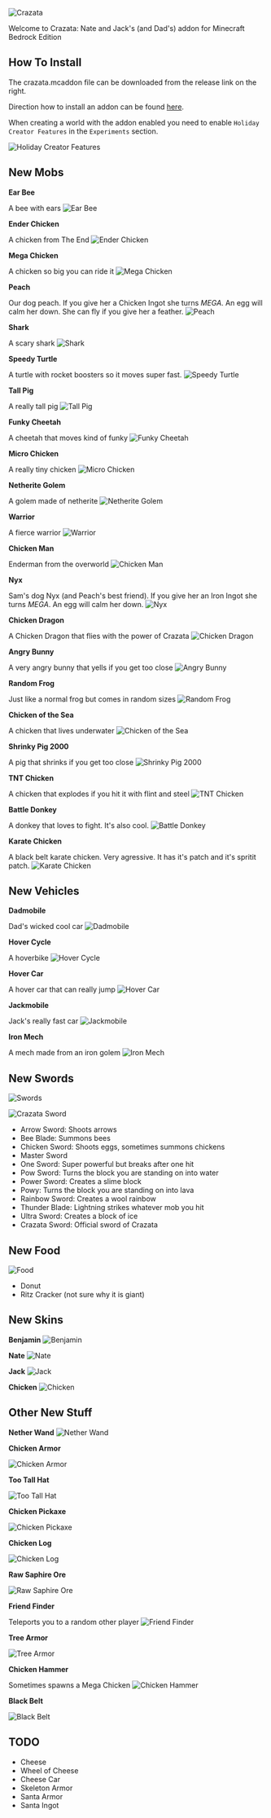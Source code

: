 ![Crazata](screenshots/title.png)

Welcome to Crazata: Nate and Jack's (and Dad's) addon for Minecraft Bedrock Edition

## How To Install
The crazata.mcaddon file can be downloaded from the release link on the right.

Direction how to install an addon can be found [here](https://learn.microsoft.com/en-us/minecraft/creator/documents/addonpackinstallation?tabs=Windows10).

When creating a world with the addon enabled you need to enable `Holiday Creator Features` in the `Experiments` section.

![Holiday Creator Features](screenshots/install.png)


## New Mobs

__Ear Bee__

A bee with ears
![Ear Bee](screenshots/ear_bee.png)

__Ender Chicken__

A chicken from The End
![Ender Chicken](screenshots/ender_chicken.png)

__Mega Chicken__

A chicken so big you can ride it
![Mega Chicken](screenshots/mega_chicken.png)

__Peach__

Our dog peach. If you give her a Chicken Ingot she turns *MEGA*. An egg will calm her down. She can fly if you give her a feather.
![Peach](screenshots/peach.png)

__Shark__

A scary shark
![Shark](screenshots/shark.png)

__Speedy Turtle__

A turtle with rocket boosters so it moves super fast.
![Speedy Turtle](screenshots/speedy_turtle.png)

__Tall Pig__

A really tall pig
![Tall Pig](screenshots/tall_pig.png)

__Funky Cheetah__

A cheetah that moves kind of funky
![Funky Cheetah](screenshots/cheetah.png)

__Micro Chicken__

A really tiny chicken
![Micro Chicken](screenshots/micro_chicken.png)

__Netherite Golem__

A golem made of netherite
![Netherite Golem](screenshots/netherite_golem.png)

__Warrior__

A fierce warrior
![Warrior](screenshots/warrior.png)

__Chicken Man__

Enderman from the overworld
![Chicken Man](screenshots/chicken_man.png)

__Nyx__

Sam's dog Nyx (and Peach's best friend).  If you give her an Iron Ingot she turns *MEGA*. An egg will calm her down.
![Nyx](screenshots/nyx.png)

__Chicken Dragon__

A Chicken Dragon that flies with the power of Crazata
![Chicken Dragon](screenshots/chicken_dragon.png)

__Angry Bunny__

A very angry bunny that yells if you get too close
![Angry Bunny](screenshots/angry_bunny.png)

__Random Frog__

Just like a normal frog but comes in random sizes
![Random Frog](screenshots/random_frog.png)

__Chicken of the Sea__

A chicken that lives underwater
![Chicken of the Sea](screenshots/chicken_of_the_sea.png)

__Shrinky Pig 2000__

A pig that shrinks if you get too close
![Shrinky Pig 2000](screenshots/shrinky_pig_2000.png)

__TNT Chicken__

A chicken that explodes if you hit it with flint and steel
![TNT Chicken](screenshots/tnt_chicken.png)

__Battle Donkey__

A donkey that loves to fight. It's also cool.
![Battle Donkey](screenshots/battle_donkey.png)

__Karate Chicken__

A black belt karate chicken. Very agressive. It has it's patch and it's spritit patch.
![Karate Chicken](screenshots/karate_chicken.png)


## New Vehicles

__Dadmobile__

Dad's wicked cool car
![Dadmobile](screenshots/dadmobile.png)

__Hover Cycle__

A hoverbike
![Hover Cycle](screenshots/hover_cycle.gif)

__Hover Car__

A hover car that can really jump
![Hover Car](screenshots/hover_car.gif)

__Jackmobile__

Jack's really fast car
![Jackmobile](screenshots/jackmobile.png)

__Iron Mech__

A mech made from an iron golem
![Iron Mech](screenshots/iron_mech.png)


## New Swords
![Swords](screenshots/swords.png)

![Crazata Sword](screenshots/crazata_sword.png)

- Arrow Sword: Shoots arrows
- Bee Blade: Summons bees
- Chicken Sword: Shoots eggs, sometimes summons chickens
- Master Sword
- One Sword: Super powerful but breaks after one hit
- Pow Sword: Turns the block you are standing on into water
- Power Sword: Creates a slime block
- Powy: Turns the block you are standing on into lava
- Rainbow Sword: Creates a wool rainbow
- Thunder Blade: Lightning strikes whatever mob you hit
- Ultra Sword: Creates a block of ice
- Crazata Sword: Official sword of Crazata

## New Food
![Food](screenshots/food.png)
- Donut
- Ritz Cracker (not sure why it is giant)

## New Skins

__Benjamin__
![Benjamin](screenshots/benjaminskin.png)

__Nate__
![Nate](screenshots/nateskin.png)

__Jack__
![Jack](screenshots/jackskin.png)

__Chicken__
![Chicken](screenshots/chicken_skin.png)

## Other New Stuff

__Nether Wand__
![Nether Wand](screenshots/netherwand.png)

__Chicken Armor__

![Chicken Armor](screenshots/chickenarmor.png)

__Too Tall Hat__

![Too Tall Hat](screenshots/too_tall_hat.png)

__Chicken Pickaxe__

![Chicken Pickaxe](screenshots/chicken_pickaxe.png)

__Chicken Log__

![Chicken Log](screenshots/chicken_log.png)

__Raw Saphire Ore__

![Raw Saphire Ore](screenshots/raw_saphire_ore.png)

__Friend Finder__

Teleports you to a random other player
![Friend Finder](screenshots/friend_finder.png)

__Tree Armor__

![Tree Armor](screenshots/tree_armor.png)

__Chicken Hammer__

Sometimes spawns a Mega Chicken
![Chicken Hammer](screenshots/chicken_hammer.png)

__Black Belt__

![Black Belt](screenshots/black_belt.png)


## TODO
- Cheese
- Wheel of Cheese
- Cheese Car
- Skeleton Armor
- Santa Armor
- Santa Ingot